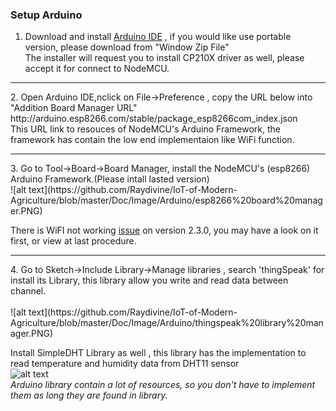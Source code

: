<h3>Setup Arduino</h3>

1. Download and install [Arduino IDE](https://www.arduino.cc/en/Main/Software) , if you would like use portable version, please download      from "Window Zip File"<br/>
   The installer will request you to install CP210X driver as well, please accept it for connect to NodeMCU.
<hr/>
2. Open Arduino IDE,nclick on File->Preference , copy the URL below into "Addition Board Manager URL"<br/>
   http://arduino.esp8266.com/stable/package_esp8266com_index.json<br/>
   This URL link to resouces of  NodeMCU's Arduino Framework, the framework has contain the low end implementaion like WiFi function. 
 <hr/>
3. Go to Tool->Board->Board Manager, install the NodeMCU's (esp8266) Arduino Framework.(Please intall lasted version)
   <br/>
   ![alt text](https://github.com/Raydivine/IoT-of-Modern-Agriculture/blob/master/Doc/Image/Arduino/esp8266%20board%20manager.PNG)
   
   There is WiFI not working [issue](https://github.com/Raydivine/IoT-of-Modern-Agriculture/blob/master/Doc/Solve%20WiFi%20issue.md) on version 2.3.0, you may have a look on it first, or view at last procedure. 
   <br/>
<hr/>
4. Go to Sketch->Include Library->Manage libraries , search 'thingSpeak' for install its Library, this library allow you write and read        data between channel.<br/>
   <br/>
   ![alt text](https://github.com/Raydivine/IoT-of-Modern-Agriculture/blob/master/Doc/Image/Arduino/thingspeak%20library%20manager.PNG)
   <br/>
   
   Install SimpleDHT Library as well , this library has the implementation to read temperature and humidity data from DHT11 sensor
   <br/>
   ![alt text](https://github.com/Raydivine/IoT-of-Modern-Agriculture/blob/master/Doc/Image/Arduino/DHT11%20library%20manager.PNG)
   <br/>
   <i>Arduino library contain a lot of resources, so you don't have to implement them as long they are found in library.</i>
   
